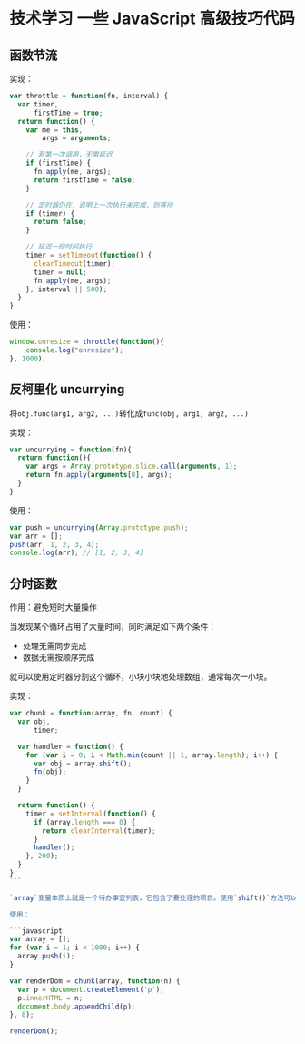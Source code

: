 # 技术学习 一些 JavaScript 高级技巧代码

## 函数节流

实现：

```javascript
var throttle = function(fn, interval) {
  var timer,
      firstTime = true;
  return function() {
    var me = this,
        args = arguments;

    // 若第一次调用，无需延迟
    if (firstTime) {
      fn.apply(me, args);
      return firstTime = false;
    }

    // 定时器仍在，说明上一次执行未完成，则等待
    if (timer) {
      return false;
    }

    // 延迟一段时间执行
    timer = setTimeout(function() {
      clearTimeout(timer);
      timer = null;
      fn.apply(me, args);
    }, interval || 500);
  }
}
```

使用：

```javascript
window.onresize = throttle(function(){
    console.log("onresize");
}, 1000);
```

## 反柯里化 uncurrying

将`obj.func(arg1, arg2, ...)`转化成`func(obj, arg1, arg2, ...)`

实现：

```javascript
var uncurrying = function(fn){
  return function(){
    var args = Array.prototype.slice.call(arguments, 1);
    return fn.apply(arguments[0], args);
  }
}
```

使用：

```javascript
var push = uncurrying(Array.prototype.push);
var arr = [];
push(arr, 1, 2, 3, 4);
console.log(arr); // [1, 2, 3, 4]
```

## 分时函数

作用：避免短时大量操作

当发现某个循环占用了大量时间，同时满足如下两个条件：

- 处理无需同步完成
- 数据无需按顺序完成

就可以使用定时器分割这个循环，小块小块地处理数组，通常每次一小块。

实现：

````javascript
var chunk = function(array, fn, count) {
  var obj,
      timer;

  var handler = function() {
    for (var i = 0; i < Math.min(count || 1, array.length); i++) {
      var obj = array.shift();
      fn(obj);
    }
  }

  return function() {
    timer = setInterval(function() {
      if (array.length === 0) {
        return clearInterval(timer);
      }
      handler();
    }, 200);
  }
}
```

`array`变量本质上就是一个待办事宜列表，它包含了要处理的项目。使用`shift()`方法可以获取队列中下一个要处理的项目，然后将其传递给某个函数

使用：

```javascript
var array = [];
for (var i = 1; i < 1000; i++) {
  array.push(i);
}

var renderDom = chunk(array, function(n) {
  var p = document.createElement('p');
  p.innerHTML = n;
  document.body.appendChild(p);
}, 8);

renderDom();
````
